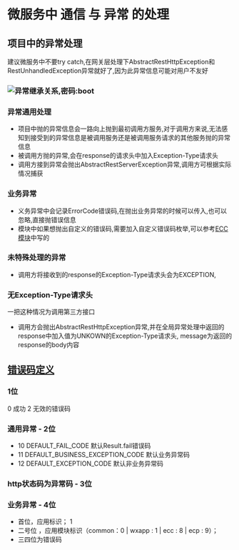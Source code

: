 # 微服务中 通信 与 异常 的处理

## 项目中的异常处理

建议微服务中不要try catch,在网关层处理下AbstractRestHttpException和RestUnhandledException异常就好了,因为此异常信息可能对用户不友好

### ![异常继承关系,密码:boot](http://on-img.com/chart_image/5ab60ee8e4b007d2511816c7.png)

### 异常通用处理
- 项目中抛的异常信息会一路向上抛到最初调用方服务,对于调用方来说,无法感知到接受到的异常信息是被调用服务还是被调用服务请求的其他服务抛的异常信息
- 被调用方抛的异常,会在response的请求头中加入Exception-Type请求头
- 调用方接到异常会抛出AbstractRestServerException异常,调用方可根据实际情况捕获

### 业务异常
- 义务异常中会记录ErrorCode错误码,在抛出业务异常的时候可以传入,也可以忽略,直接抛错误信息
- 模块中如果想抛出自定义的错误码,需要加入自定义错误码枚举,可以参考[ECC模块](../model-test/eureka-client-consumer/src/main/java/me/zuhr/demo/ecc/constants/ErrorCode.java)中写的

### 未特殊处理的异常
- 调用方将接收到的response的Exception-Type请求头会为EXCEPTION,

### 无Exception-Type请求头
 一把这种情况为调用第三方接口
- 调用方会抛出AbstractRestHttpException异常,并在全局异常处理中返回的response中加入值为UNKOWN的Exception-Type请求头, message为返回的response的body内容

## [错误码定义](../common/basis/src/main/java/me/zuhr/demo/basis/constants/ErrorCode.java)
### 1位
0 成功
2 无效的错误码

### 通用异常 - 2位
- 10 DEFAULT_FAIL_CODE 默认Result.fail错误码
- 11 DEFAULT_BUSINESS_EXCEPTION_CODE 默认业务异常码
- 12 DEFAULT_EXCEPTION_CODE 默认非业务异常码

### http状态码为异常码 - 3位 
### 业务异常 - 4位 
- 首位，应用标识； 1
- 二号位  ，应用模块标识（common：0 | wxapp : 1 | ecc : 8 | ecp : 9）；
- 三四位为错误码
